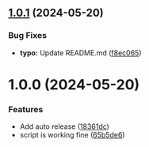 ## [1.0.1](https://github.com/ArmanTaheriGhaleTaki/fastDocker403unlocker/compare/1.0.0...1.0.1) (2024-05-20)


### Bug Fixes

* **typo:** Update README.md ([f8ec065](https://github.com/ArmanTaheriGhaleTaki/fastDocker403unlocker/commit/f8ec0659cef1561fabd98567369a866da0c09768))

# 1.0.0 (2024-05-20)


### Features

* Add auto release ([18361dc](https://github.com/ArmanTaheriGhaleTaki/fastDocker403unlocker/commit/18361dc8c022acbe4381eeed6edda4f49ff09945))
* script is working fine ([65b5de6](https://github.com/ArmanTaheriGhaleTaki/fastDocker403unlocker/commit/65b5de69c896cc3cb54e9f723d7861ce33388625))
